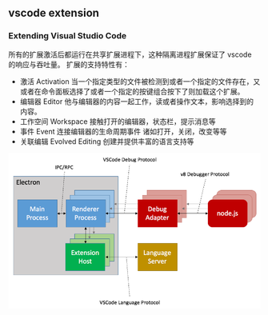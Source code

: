 ## vscode extension

### Extending Visual Studio Code

所有的扩展激活后都运行在共享扩展进程下，这种隔离进程扩展保证了 vscode 的响应与吞吐量。
扩展的支持特性有：

- 激活 Activation 当一个指定类型的文件被检测到或者一个指定的文件存在，又或者在命令面板选择了或者一个指定的按键组合按下了则加载这个扩展。
- 编辑器 Editor 他与编辑器的内容一起工作，读或者操作文本，影响选择到的内容。
- 工作空间 Workspace 接触打开的编辑器，状态栏，提示消息等
- 事件 Event 连接编辑器的生命周期事件 诸如打开，关闭，改变等等
- 关联编辑 Evolved Editing 创建并提供丰富的语言支持等

![](./img/extensibility-architecture.png)
